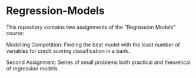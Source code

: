 # Regression-Models
This repository contains two assignments of the "Regression Models" course:

Modelling Competition: Finding the best model with the least number of variables for credit scoring classification in a bank.

Second Assignment: Series of small problems both practical and theoretical of regression models
